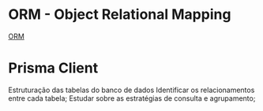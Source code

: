 # ORM - Object Relational Mapping

[ORM](https://www.prisma.io/docs/orm/overview/introduction/what-is-prisma)

# Prisma Client

Estruturação das tabelas do banco de dados
Identificar os relacionamentos entre cada tabela;
Estudar sobre as estratégias de consulta e agrupamento;
